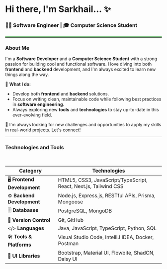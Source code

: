 # Hi there, I'm Sarkhail... ✨

### 👨‍💻 Software Engineer | 🎓 Computer Science Student

<hr style="border: none; border-top: 3px solid #4CAF50; width: 100%; margin: 20px auto;">


### **About Me** 

I'm a **Software Developer** and a **Computer Science Student** with a strong passion for building cool and functional software. I love diving into both **frontend** and **backend** development, and I'm always excited to learn new things along the way.

🔧 **What I do:**
- Develop both **frontend** and **backend** solutions.
- Focus on writing clean, maintainable code while following best practices in **software engineering**.
- Always exploring new **tools** and **technologies** to stay up-to-date in this ever-evolving field.

🚀 I'm always looking for new challenges and opportunities to apply my skills in real-world projects. Let's connect!

---

### **Technologies and Tools**

<br>


| **Category**                | **Technologies**                                      |
|-----------------------------|-------------------------------------------------------|
| 🖥️ **Frontend Development** | HTML5, CSS3, JavaScript/TypeScript, React, Next.js, Tailwind CSS |
| ⚙️ **Backend Development**  | Node.js, Express.js, RESTful APIs, Prisma, Mongoose  |
| 🗄️ **Databases**            | PostgreSQL, MongoDB                                  |
| 🔗 **Version Control**      | Git, GitHub                                          |
| </> **Languages**           | Java, JavaScript, TypeScript, Python, SQL            |
| 🛠️ **Tools & Platforms**   | Visual Studio Code, IntelliJ IDEA, Docker, Postman    |
| 🎨 **UI Libraries**         | Bootstrap, Material UI, Flowbite, ShadCN, Daisy UI   |

















